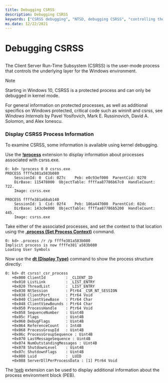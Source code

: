 ```yaml
---
title: Debugging CSRSS
description: Debugging CSRSS
keywords: ["CSRSS debugging", "NTSD, debugging CSRSS", "controlling the user-mode debugger from the kernel debugger, debugging CSRSS"]
ms.date: 12/22/2021
---
```


# Debugging CSRSS

## <span id="ddk_debugging_csrss_with_ntsd_dbg"></span><span id="DDK_DEBUGGING_CSRSS_WITH_NTSD_DBG"></span>

The Client Server Run-Time Subsystem (CSRSS) is the user-mode process that controls the underlying layer for the Windows environment. 

> [!NOTE]
> Starting in Windows 10, CSRSS is a protected process and can only be debugged in kernel mode.
>

For general information on protected processes, as well as additional specifics on Windows protected, critical code such as wininit and csrss, see *Windows Internals* by Pavel Yosifovich, Mark E. Russinovich, David A. Solomon, and Alex Ionescu.


### <span id="starting_ntsd"></span><span id="STARTING_NTSD"></span>Display CSRSS Process Information

To examine CSRSS, some information is available using kernel debugging.

Use the [**!process**](../debuggercmds/-process.md) extension to display information about processes associated with csrss.exe.

```dbgcmd
0: kd> !process 0 0 csrss.exe
PROCESS ffffe381a583b080
    SessionId: 0  Cid: 027c    Peb: e0c93ef000  ParentCid: 0270
    DirBase: 115478000  ObjectTable: ffffaa87786b67c0  HandleCount: 722.
    Image: csrss.exe

PROCESS ffffe381a68ab140
    SessionId: 1  Cid: 02f4    Peb: 186a447000  ParentCid: 02dc
    DirBase: 143c0e000  ObjectTable: ffffaa87786b5200  HandleCount: 445.
    Image: csrss.exe
```

Take either of the associated processes, and set the context to that location using the [**.process (Set Process Context)**](../debuggercmds/-process--set-process-context-.md) command.

```dbgcmd
0: kd> .process /r /p ffffe381a583b080
Implicit process is now ffffe381`a583b080
Loading User Symbols
```

Now use the [**dt (Display Type)**](../debuggercmds/dt--display-type-.md) command to show the process structure directly:

```dbgcmd
0: kd> dt csrss!_csr_process
   +0x000 ClientId         : _CLIENT_ID
   +0x010 ListLink         : _LIST_ENTRY
   +0x020 ThreadList       : _LIST_ENTRY
   +0x030 NtSession        : Ptr64 _CSR_NT_SESSION
   +0x038 ClientPort       : Ptr64 Void
   +0x040 ClientViewBase   : Ptr64 Char
   +0x048 ClientViewBounds : Ptr64 Char
   +0x050 ProcessHandle    : Ptr64 Void
   +0x058 SequenceNumber   : Uint4B
   +0x05c Flags            : Uint4B
   +0x060 DebugFlags       : Uint4B
   +0x064 ReferenceCount   : Int4B
   +0x068 ProcessGroupId   : Uint4B
   +0x06c ProcessGroupSequence : Uint4B
   +0x070 LastMessageSequence : Uint4B
   +0x074 NumOutstandingMessages : Uint4B
   +0x078 ShutdownLevel    : Uint4B
   +0x07c ShutdownFlags    : Uint4B
   +0x080 Luid             : _LUID
   +0x088 ServerDllPerProcessData : [1] Ptr64 Void
```

The [!peb](../debuggercmds/-peb.md) extension can be used to display additional information about the process environment block (PEB).


